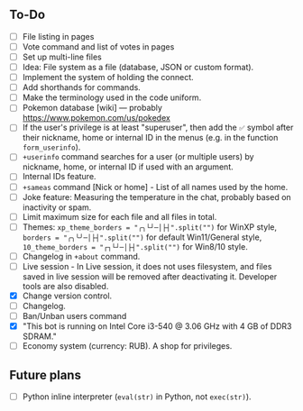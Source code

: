 ## To-Do
- [ ] File listing in pages
- [ ] Vote command and list of votes in pages
- [ ] Set up multi-line files
- [ ] Idea: File system as a file (database, JSON or custom format).
- [ ] Implement the system of holding the connect.
- [ ] Add shorthands for commands.
- [ ] Make the terminology used in the code uniform.
- [ ] Pokemon database [wiki] — probably https://www.pokemon.com/us/pokedex
- [ ] If the user's privilege is at least "superuser", then add the `✅` symbol after their nickname, home or internal ID in the menus (e.g. in the function `form_userinfo`).
- [ ] `+userinfo` command searches for a user (or multiple users) by nickname, home, or internal ID if used with an argument.
- [ ] Internal IDs feature.
- [ ] `+sameas` command [Nick or home] - List of all names used by the home.
- [ ] Joke feature: Measuring the temperature in the chat, probably based on inactivity or spam.
- [ ] Limit maximum size for each file and all files in total.
- [ ] Themes: `xp_theme_borders = "╭╮└┘─│├┤".split("")` for WinXP style, `borders = "╭╮╰╯─│├┤".split("")` for default Win11/General style, `10_theme_borders = "┌┐└┘─│├┤".split("")` for Win8/10 style.
- [ ] Changelog in `+about` command.
- [ ] Live session - In Live session, it does not uses filesystem, and files saved in live session will be removed after deactivating it. Developer tools are also disabled.
- [X] Change version control.
- [ ] Changelog.
- [ ] Ban/Unban users command
- [X] "This bot is running on Intel Core i3-540 @ 3.06 GHz with 4 GB of DDR3 SDRAM."
- [ ] Economy system (currency: RUB). A shop for privileges.

## Future plans
- [ ] Python inline interpreter (`eval(str)` in Python, not `exec(str)`).
